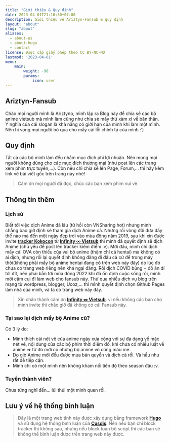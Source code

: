 ```yaml
---
title: "Giới thiệu & Quy định"
date: 2023-04-01T21:16:30+07:00
description: Giới thiệu về Ariztyn-Fansub & quy định
layout: "about"
slug: "about"
aliases:
  - about-us
  - about-hugo
  - contact
license: Được cấp giấy phép theo CC BY-NC-ND
lastmod: '2023-04-01'
menu:
    main: 
        weight: -90
        params:
            icon: user
---
```

## Ariztyn-Fansub
Chào mọi người mình là Ariztyno, mình lập ra Blog này để chia sẻ các bộ anime vietsub mà mình làm cũng như chia sẻ mấy thứ xàm xí về bản thân.   
Ý nghĩa của cái slogan là khả năng có giới hạn của mình khi làm một mình. Nên hi vọng mọi người bỏ qua cho mấy cái lỗi chính tả của mình :’)   
## Quy định 
Tất cả các bộ mình làm đều nhằm mục đích phi lợi nhuận. Nên mong mọi người không dùng cho các mục đích thương mại (như post lên các trang xem phim trực tuyến,…). Còn nếu chỉ chia sẻ lên Page, Forum,… thì hãy kèm link về bài viết gốc trên trang này nhé!   
> Cảm ơn mọi người đã đọc, chúc các bạn xem phim vui vẻ.  
## Thông tin thêm   
### Lịch sử   
Biết tới việc dịch Anime đã lâu (từ hồi còn VNSharing hot) nhưng mình chẳng bao giờ định sẽ tham gia dịch Anime cả. Nhưng rồi vòng đời đưa đấy thế nào mà đến một ngày đẹp trời vào mùa đông năm 2019, sau khi xin được invite **[tracker Kokocon](https://tracker.kokocon.net/)** từ **[Infinity ∞ Vietsub](https://www.facebook.com/infyvnsub/)** thì mình đã quyết định sẽ dịch Anime (chủ yếu để post lên tracker kiếm điểm :v).
Mới đầu, mình chỉ dịch mấy cái OVA còn thiếu của vài bộ anime (thậm chí cả hentai) mà không có ai dịch, nhưng rồi lại quyết định không đăng đi đâu cả cứ để trong máy thôi(không phải mấy bộ anime hentai đang có trên web này đây) do lúc đó chưa có trang web riêng nên khá ngại đăng.
Rồi dịch COVID bùng + đồ án dí tới đít, nên phải bẳn tới mùa đông 2022 khi đã ổn định cuộc sống rồi, mình mới cậm cụi đi làm web cho fansub này. Thử qua nhiều dịch vụ blog trên mạng từ wordpress, blogger, Ucoz,... thì mình quyết định chọn Github Pages làm nhà của mình, và ta có trang web này đây.   
> Xin chân thành cảm ơn **[Infinity ∞ Vietsub](https://www.facebook.com/infyvnsub/)**. vì nếu không các bạn cho mình invite thì chắc giờ đã không có cái Fansub này.
### Tại sao lại dịch mấy bộ Anime cũ?   
Có 3 lý do:
- Mình thích cái nét vẽ của anime ngày xưa cộng với sự đa dạng về mặc nét vẽ, nội dung của các bộ phim thời điểm đó, khi chưa có nhiều luật về anime => từ đó mới có những bộ anime vô cùng máu me.
- Do giờ Anime mới đều được mua bản quyền và dịch cả rồi. Và hầu như rất dễ tiếp cận.
- Mình chỉ có một mình nên không kham nổi tiến độ theo season đâu :v. 
### Tuyển thành viên?   
Chưa từng nghĩ đến... lủi thủi một mình quen rồi.
## Lưu ý về hệ thống bình luận   
> Đây là một trang web tĩnh này được xây dựng bằng framework **[Hugo](https://gohugo.io/)** và sử dụng hệ thống bình luận của **[Cusdis](https://cusdis.com/)**. Nên nếu bạn chỉ block tracker thì không sao, nhưng nếu block toàn bộ script thì các bạn sẽ không thể bình luận được trên trang web này được.   
